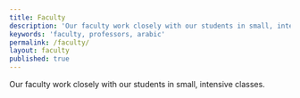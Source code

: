 ```yaml
---
title: Faculty
description: 'Our faculty work closely with our students in small, intensive classes.'
keywords: 'faculty, professors, arabic'
permalink: /faculty/
layout: faculty
published: true
---
```

Our faculty work closely with our students in small, intensive classes.